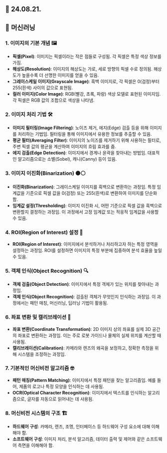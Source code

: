 ## 📅 24.08.21.
## 🤖 머신러닝
### 1. 이미지의 기본 개념 🖼️
- **픽셀(Pixel)**: 이미지는 픽셀이라는 작은 점들로 구성됨. 각 픽셀은 특정 색상 정보를 가짐.
- **해상도(Resolution)**: 이미지의 해상도는 가로, 세로 방향의 픽셀 수로 정의됨. 해상도가 높을수록 더 선명한 이미지를 얻을 수 있음.
- **그레이스케일 이미지(Grayscale Image)**: 흑백 이미지로, 각 픽셀은 0(검정)부터 255(흰색) 사이의 값으로 표현됨.
- **컬러 이미지(Color Image)**: RGB(빨강, 초록, 파랑) 색상 모델로 표현된 이미지임. 각 픽셀은 RGB 값의 조합으로 색상을 나타냄.
### 2. 이미지 처리 기법 🛠️
- **이미지 필터링(Image Filtering)**: 노이즈 제거, 에지(Edge) 검출 등을 위해 이미지를 처리하는 기법임. 필터링을 통해 이미지에서 유용한 정보를 추출할 수 있음.
- **평균 필터(Averaging Filter)**: 이미지의 노이즈를 제거하기 위해 사용하는 필터로, 주변 픽셀 값의 평균을 계산하여 이미지의 흐림 효과를 줌.
- **에지 검출(Edge Detection)**: 이미지에서 경계나 윤곽을 찾아내는 방법임. 대표적인 알고리즘으로는 소벨(Sobel), 캐니(Canny) 등이 있음.
### 3. 이미지 이진화(Binarization) ⚫⚪
- **이진화(Binarization)**: 그레이스케일 이미지를 흑백으로 변환하는 과정임. 특정 임계값을 기준으로 픽셀 값을 0(검정) 또는 255(흰색)로 변환하여 이미지를 단순화함.
- **임계값 설정(Thresholding)**: 이미지 이진화 시, 어떤 기준으로 픽셀 값을 흑백으로 변환할지 결정하는 과정임. 이 과정에서 고정 임계값 또는 적응적 임계값을 사용할 수 있음.
### 4. ROI(Region of Interest) 설정 🎯
- **ROI(Region of Interest)**: 이미지에서 분석하거나 처리하고자 하는 특정 영역을 설정하는 과정임. ROI를 설정하면 이미지의 특정 부분에 집중하여 분석 효율을 높일 수 있음.
### 5. 객체 인식(Object Recognition) 🔍
- **객체 검출(Object Detection)**: 이미지에서 특정 객체가 있는 위치를 찾아내는 과정임.
- **객체 인식(Object Recognition)**: 검출된 객체가 무엇인지 인식하는 과정임. 이 과정에서는 패턴 매칭, 머신러닝, 딥러닝 기법이 활용됨.
### 6. 좌표 변환 및 캘리브레이션 📐
- **좌표 변환(Coordinate Transformation)**: 2D 이미지 상의 좌표를 실제 3D 공간의 좌표로 변환하는 과정임. 이는 주로 로봇 가이드나 물체의 실제 위치를 계산할 때 사용됨.
- **캘리브레이션(Calibration)**: 카메라와 렌즈의 왜곡을 보정하고, 정확한 측정을 위해 시스템을 조정하는 과정임.
### 7. 기본적인 머신비전 알고리즘 🤓
- **패턴 매칭(Pattern Matching)**: 이미지에서 특정 패턴을 찾는 알고리즘임. 예를 들어, 제품의 로고나 특정 모양을 인식하는 데 사용됨.
- **OCR(Optical Character Recognition)**: 이미지에서 텍스트를 인식하는 알고리즘으로, 글자를 자동으로 읽어내는 데 사용됨.
### 8. 머신비전 시스템의 구조 🏗️
- **하드웨어 구성**: 카메라, 렌즈, 조명, 인터페이스 등 하드웨어 구성 요소에 대해 이해해야 함.
- **소프트웨어 구성**: 이미지 처리, 분석 알고리즘, 데이터 출력 및 제어와 같은 소프트웨어 측면을 이해해야 함.